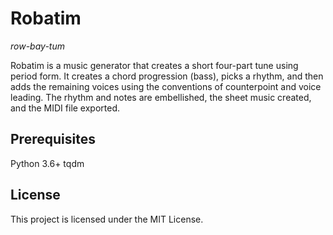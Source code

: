 # Robatim
*row-bay-tum*

Robatim is a music generator that creates a short four-part tune using period form. It creates a chord progression (bass), picks a rhythm, and then adds the remaining voices using the conventions of counterpoint and voice leading. The rhythm and notes are embellished, the sheet music created, and the MIDI file exported.

## Prerequisites

Python 3.6+
tqdm

## License

This project is licensed under the MIT License.